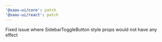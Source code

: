 ```yaml
---
'@saas-ui/core': patch
'@saas-ui/react': patch
---
```


Fixed issue where SidebarToggleButton style props would not have any effect
